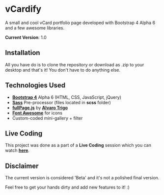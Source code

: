 # vCardify
A small and cool vCard portfolio page developed with Bootstrap 4 Alpha 6 and a few awesome libraries.

**Current Version**: 1.0

## Installation
All you have do is to clone the repository or download as .zip to your desktop and that's it!
You don't have to do anything else.

## Technologies Used
* [**Bootstrap 4**](https://v4-alpha.getbootstrap.com) Alpha 6 (HTML, CSS, JavaScript, jQuery)
* [**Sass**](https://sass-lang.com) Pre-processor (files located in **scss** folder)
* [**fullPage.js**](https://github.com/alvarotrigo/fullPage.js) by [**Alvaro Trigo**](https://github.com/alvarotrigo)
* [**Font Awesome**](http://fontawesome.io/) for icons
* Custom-coded mini-gallery + filter

## Live Coding
This project was done as a part of a **Live Coding** session which you can watch [**here**](https://www.liveedu.tv/edgedesign/2P9G6-building-portfolio-from-scratch/).

## Disclaimer
The current version is considered 'Beta' and it's not a polished final version.

Feel free to get your hands dirty and add new features to it! :)
